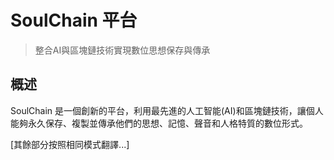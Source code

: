 # SoulChain 平台

> 整合AI與區塊鏈技術實現數位思想保存與傳承

## 概述

SoulChain 是一個創新的平台，利用最先進的人工智能(AI)和區塊鏈技術，讓個人能夠永久保存、複製並傳承他們的思想、記憶、聲音和人格特質的數位形式。

[其餘部分按照相同模式翻譯...]